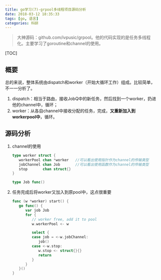```yaml
---
title: go学习(7)-grpool多线程项目源码分析
date: 2018-03-12 18:35:33
tags: [go, 语言]
categories: 科研
---
```


> 大神源码：github.com/ivpusic/grpool。他的代码实现的是任务多线程化。主要学习了goroutine和channel的使用。

[TOC]

<!-- more -->

## 概要

总的来说，整体系统由dispatch和worker（开始大循环工作）组成。比较简单，不一一分析了。

1. dispatch：相当于路由，接收JobQ中的新任务，然后找到一个worker，扔进他的channel中，循环；
2. worker：从各自channel中接收分配的任务，完成，**又重新加入到workerpool中**，循环。

## 源码分析

1. channel的使用

   ```go
   type worker struct {
      workerPool chan *worker	//可以看出使用指针作为channel的传输类型
      jobChannel chan Job		//可以看出使用函数作为channel的传输类型
      stop       chan struct{}
   }

   type Job func()

   ```

2. 任务完成后将worker又加入到原pool中，这点很重要

   ```go
   func (w *worker) start() {
      go func() {
         var job Job
         for {
            // worker free, add it to pool
            w.workerPool <- w

            select {
            case job = <-w.jobChannel:
               job()
            case <-w.stop:
               w.stop <- struct{}{}
               return
            }
         }
      }()
   }
   ```





























